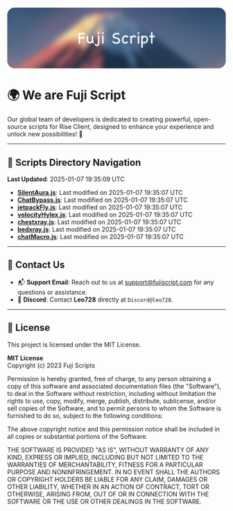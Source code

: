 ![Banner](.github/b.webp)

# 🌍 **We are Fuji Script**

Our global team of developers is dedicated to creating powerful, open-source scripts for Rise Client, designed to enhance your experience and unlock new possibilities! 🌟

---
<!-- SCRIPTS_NAVIGATION_START -->
## 📂 **Scripts Directory Navigation**

**Last Updated**: 2025-01-07 19:35:09 UTC

- **[SilentAura.js](scripts/SilentAura.js)**: Last modified on 2025-01-07 19:35:07 UTC
- **[ChatBypass.js](scripts/ChatBypass.js)**: Last modified on 2025-01-07 19:35:07 UTC
- **[jetpackFly.js](scripts/jetpackFly.js)**: Last modified on 2025-01-07 19:35:07 UTC
- **[velocityHylex.js](scripts/velocityHylex.js)**: Last modified on 2025-01-07 19:35:07 UTC
- **[chestxray.js](scripts/chestxray.js)**: Last modified on 2025-01-07 19:35:07 UTC
- **[bedxray.js](scripts/bedxray.js)**: Last modified on 2025-01-07 19:35:07 UTC
- **[chatMacro.js](scripts/chatMacro.js)**: Last modified on 2025-01-07 19:35:07 UTC

<!-- SCRIPTS_NAVIGATION_END -->

---

## 💬 **Contact Us**  
- 📬 **Support Email**: Reach out to us at [support@fujiscript.com](mailto:support@fujiscript.com) for any questions or assistance.  
- 💬 **Discord**: Contact **Leo728** directly at `Discord@leo728`.

---

## 📜 **License**

This project is licensed under the MIT License.  

**MIT License**  
Copyright (c) 2023 Fuji Scripts  

Permission is hereby granted, free of charge, to any person obtaining a copy of this software and associated documentation files (the "Software"), to deal in the Software without restriction, including without limitation the rights to use, copy, modify, merge, publish, distribute, sublicense, and/or sell copies of the Software, and to permit persons to whom the Software is furnished to do so, subject to the following conditions:  

The above copyright notice and this permission notice shall be included in all copies or substantial portions of the Software.  

THE SOFTWARE IS PROVIDED "AS IS", WITHOUT WARRANTY OF ANY KIND, EXPRESS OR IMPLIED, INCLUDING BUT NOT LIMITED TO THE WARRANTIES OF MERCHANTABILITY, FITNESS FOR A PARTICULAR PURPOSE AND NONINFRINGEMENT. IN NO EVENT SHALL THE AUTHORS OR COPYRIGHT HOLDERS BE LIABLE FOR ANY CLAIM, DAMAGES OR OTHER LIABILITY, WHETHER IN AN ACTION OF CONTRACT, TORT OR OTHERWISE, ARISING FROM, OUT OF OR IN CONNECTION WITH THE SOFTWARE OR THE USE OR OTHER DEALINGS IN THE SOFTWARE.  
